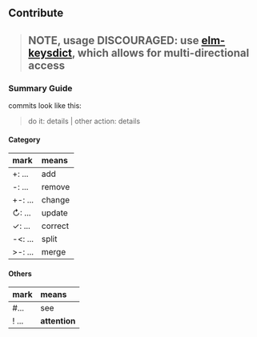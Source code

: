 ## Contribute

> ## NOTE, usage DISCOURAGED: use [elm-keysdict](https://github.com/indique/elm-keysdict), which allows for multi-directional access

### Summary Guide

commits look like this:
> do it: details | other action: details

#### Category
| mark      | means   |
| :-------  | :------ |
| +: ...    | add     |
| -: ...    | remove  |
| +-: ...   | change  |
| ↻: ...    | update  |
| ✓: ...    | correct |
| -<: ...   | split   |
| >-: ...   | merge   |

#### Others
| mark        | means         |
| :---------- | :------------ |
| #...        | see           |
| ! ...       | **attention** |
